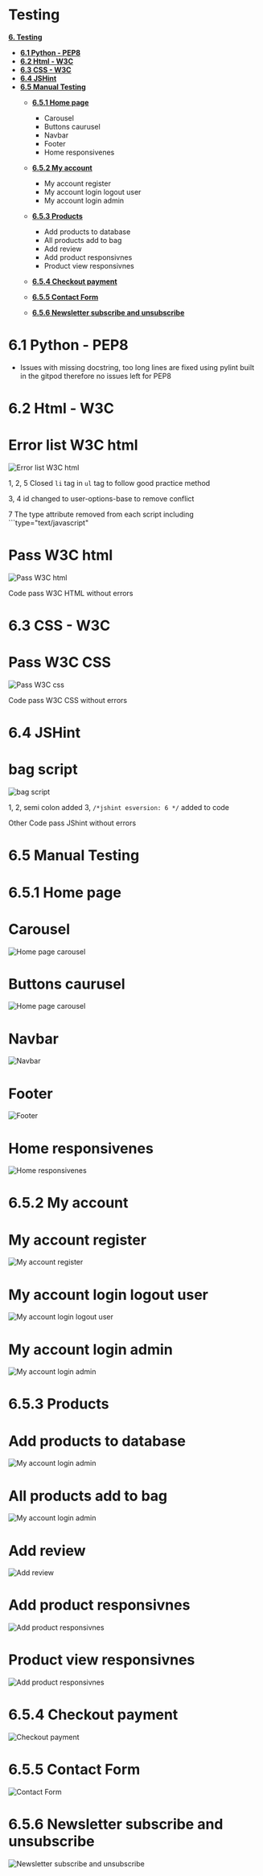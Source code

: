 # Testing

[**6. Testing**](#testing)
* [**6.1 Python - PEP8**](#pep)
* [**6.2 Html - W3C**](#wc3html)
* [**6.3 CSS - W3C**](#wc3css)
* [**6.4 JSHint**](#jshint)
* [**6.5 Manual Testing**](#manualTesting)
    * [**6.5.1 Home page**](#homeTest)
        *   Carousel
        *   Buttons caurusel
        *   Navbar
        *   Footer
        *   Home responsivenes
    * [**6.5.2 My account**](#myAccountTest)
        *   My account register
        *   My account login logout user
        *   My account login admin

    * [**6.5.3 Products**](#productsTesting)
        *   Add products to database
        *   All products add to bag
        *   Add review
        *   Add product responsivnes
        *   Product view responsivnes
    * [**6.5.4 Checkout payment**](#checkoutTesting)
    * [**6.5.5 Contact Form**](#contactTesting)
    * [**6.5.6 Newsletter subscribe and unsubscribe**](#newsletterTesting)

<a name="pep"></a>

# **6.1 Python - PEP8**

-   Issues with missing docstring, too long lines are fixed using pylint built in the gitpod therefore no issues left for PEP8

<a name="wc3html"></a>

# **6.2 Html - W3C**

# **Error list W3C html**

![Error list W3C html](readme_documents/testing/w3_html_errors.png)

1, 2, 5 Closed ```li``` tag in ```ul``` tag to follow good practice method

3, 4 id changed to user-options-base to remove conflict

7 The type attribute removed from each script including ```type="text/javascript"

# **Pass W3C html**

![Pass W3C html](readme_documents/testing/w3_html_no_errors.png)

Code pass W3C HTML without errors

<a name="wc3css"></a>

# **6.3 CSS - W3C**

# **Pass W3C CSS**

![Pass W3C css](readme_documents/testing/w3_css_result.png)

Code pass W3C CSS without errors

<a name="jshint"></a>

# **6.4 JSHint**

# **bag script**

![bag script](readme_documents/testing/bag_script.png)

1, 2, semi colon added
3, ```/*jshint esversion: 6 */``` added to code

Other Code pass JShint without errors

<a name="manualTesting"></a>

# **6.5 Manual Testing**

<a name="homeTest"></a>

# **6.5.1 Home page**

# **Carousel**

![Home page carousel](readme_documents/testing/home_carousel.gif)

# **Buttons caurusel**

![Home page carousel](readme_documents/testing/home_carousel_buttons.gif)

# **Navbar**

![Navbar](readme_documents/testing/navbar.gif)

# **Footer**

![Footer](readme_documents/testing/footer.gif)

# **Home responsivenes**

![Home responsivenes](readme_documents/testing/home_responsivenes.gif)

<a name="myAccountTest"></a>

# **6.5.2 My account**

# **My account register**

![My account register](readme_documents/testing/register.gif)

# **My account login logout user**

![My account login logout user](readme_documents/testing/login_out.gif)

# **My account login admin**

![My account login admin](readme_documents/testing/login_admin.gif)

<a name="productsTesting"></a>

# **6.5.3 Products**

# **Add products to database**

![My account login admin](readme_documents/testing/adding_product_admin.gif)

# **All products add to bag**

![My account login admin](readme_documents/testing/product_add.gif)

# **Add review**

![Add review](readme_documents/testing/product_responsive.gif)

# **Add product responsivnes**

![Add product responsivnes](readme_documents/testing/product_add.gif)

# **Product view responsivnes**

![Add product responsivnes](readme_documents/testing/product_add.gif)


<a name="checkoutTesting"></a>

# **6.5.4 Checkout payment**

![Checkout payment](readme_documents/testing/checkout.gif)

<a name="contactTesting"></a>

# **6.5.5 Contact Form**

<a name="newsletterTesting"></a>

![Contact Form](readme_documents/testing/contact.gif)

# **6.5.6 Newsletter subscribe and unsubscribe**

![Newsletter subscribe and unsubscribe](readme_documents/testing/newsletter.gif)